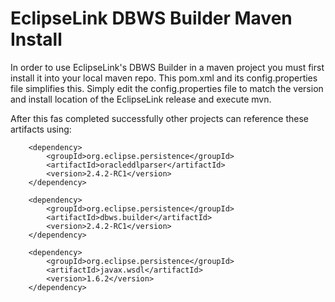 EclipseLink DBWS Builder Maven Install
======================================

In order to use EclipseLink's DBWS Builder in a maven project you must first install it into your local maven repo. 
This pom.xml and its config.properties file simplifies this. Simply edit the config.properties file to match the version 
and install location of the EclipseLink release and execute mvn.

After this fas completed successfully other projects can reference these artifacts using:

		<dependency>
			<groupId>org.eclipse.persistence</groupId>
			<artifactId>oracleddlparser</artifactId>
			<version>2.4.2-RC1</version>
		</dependency>

		<dependency>
			<groupId>org.eclipse.persistence</groupId>
			<artifactId>dbws.builder</artifactId>
			<version>2.4.2-RC1</version>
		</dependency>

		<dependency>
			<groupId>org.eclipse.persistence</groupId>
			<artifactId>javax.wsdl</artifactId>
			<version>1.6.2</version>
		</dependency>
